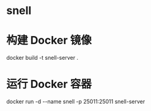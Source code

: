 # snell

# 构建 Docker 镜像
docker build -t snell-server .

# 运行 Docker 容器
docker run -d --name snell -p 25011:25011 snell-server
